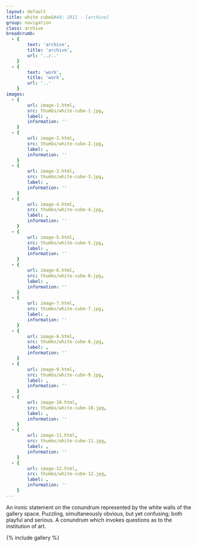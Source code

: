 ```yaml
---
layout: default
title: white cube&#44; 2011 - [archive]
group: navigation
class: archive
breadcrumb:
  - {
  		text: 'archive',
  		title: 'archive',
  		url: '../..'
	}
  - {
  		text: 'work',
  		title: 'work',
  		url: '..'
	}
images:
  - {
		url: image-1.html, 
		src: thumbs/white-cube-1.jpg,
		label: ,
		information: ''
	}
  - {
		url: image-2.html, 
		src: thumbs/white-cube-2.jpg,
		label: ,
		information: ''
	}
  - {
		url: image-3.html, 
		src: thumbs/white-cube-3.jpg,
		label: ,
		information: ''
	}
  - {
		url: image-4.html, 
		src: thumbs/white-cube-4.jpg,
		label: ,
		information: ''
	}
  - {
		url: image-5.html, 
		src: thumbs/white-cube-5.jpg,
		label: ,
		information: ''
	}
  - {
		url: image-6.html, 
		src: thumbs/white-cube-6.jpg,
		label: ,
		information: ''
	}
  - {
		url: image-7.html, 
		src: thumbs/white-cube-7.jpg,
		label: ,
		information: ''
	}
  - {
		url: image-8.html, 
		src: thumbs/white-cube-8.jpg,
		label: ,
		information: ''
	}
  - {
		url: image-9.html, 
		src: thumbs/white-cube-9.jpg,
		label: ,
		information: ''
	}
  - {
		url: image-10.html, 
		src: thumbs/white-cube-10.jpg,
		label: ,
		information: ''
	}
  - {
		url: image-11.html, 
		src: thumbs/white-cube-11.jpg,
		label: ,
		information: ''
	}
  - {
		url: image-12.html, 
		src: thumbs/white-cube-12.jpg,
		label: ,
		information: ''
	}
---
```


An ironic statement on the conundrum represented by the white walls of the gallery space. Puzzling, simultaneously obvious, but yet confusing; both playful and serious. A conundrum which invokes questions as to the institution of art.

{% include gallery %}
